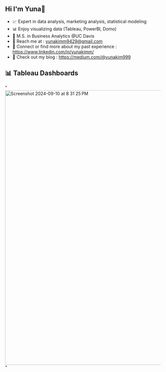 ## Hi I'm Yuna👋 

- 📈 Expert in data analysis, marketing analysis, statistical modeling
- 📊 Enjoy visualizing data (Tableau, PowerBI, Domo)
- 👯 M.S. in Business Analytics @UC Davis
- 📧 Reach me at : yunakimm9429@gmail.com
- 🤝 Connect or find more about my past experience : https://www.linkedin.com/in/yunakimm/
- 💌 Check out my blog : https://medium.com/@yunakim999

## 📊 Tableau Dashboards
 "<img width="887" alt="Screenshot 2024-09-10 at 8 31 25 PM" src="https://github.com/user-attachments/assets/ebd7adf9-229b-41b3-9248-a321d53b6ec9">"

